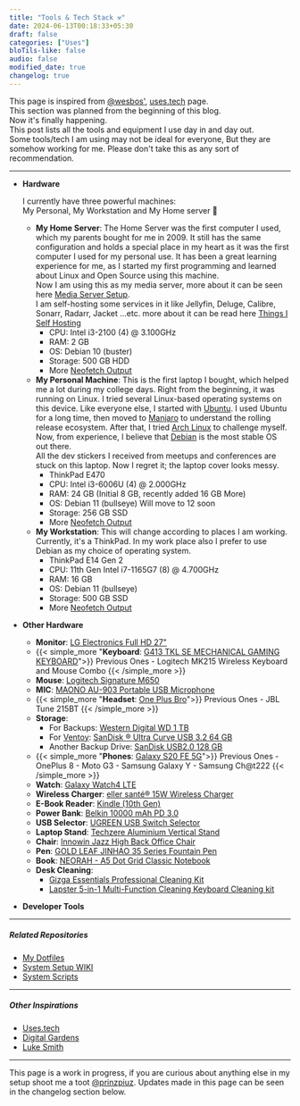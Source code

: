 ```yaml
---
title: "Tools & Tech Stack ⚒"
date: 2024-06-13T00:18:33+05:30
draft: false
categories: ["Uses"]
bloTils-like: false
audio: false
modified_date: true
changelog: true
---
```


This page is inspired from [@wesbos'](https://wesbos.com/), [uses.tech](https://uses.tech/) page.  
This section was planned from the beginning of this blog.  
Now it's finally happening.  
This post lists all the tools and equipment I use day in and day out.  
Some tools/tech I am using may not be ideal for everyone, But they are somehow working for me. Please don't take this as any sort of recommendation.  

***

- **Hardware**  

  I currently have three powerful machines:  
  My Personal, My Workstation and My Home server 💙
  - **My Home Server**: The Home Server was the first computer I used, which my parents bought for me in 2009.
            It still has the same configuration and holds a special place in my heart as it was the first computer
            I used for my personal use. It has been a great learning experience for me, as I started my first programming and learned about Linux and Open Source using this machine.  
            Now I am using this as my media server, more about it can be seen here [Media Server Setup](/post/my-media-server-setup/).  
            I am self-hosting some services in it like Jellyfin, Deluge,
            Calibre, Sonarr, Radarr, Jacket ...etc. more about it can be read here
            [Things I Self Hosting](/post/things-i-self-hosting/)  
    - CPU: Intel i3-2100 (4) @ 3.100GHz
    - RAM: 2 GB
    - OS: Debian 10 (buster)
    - Storage: 500 GB HDD
    - More [Neofetch Output](/images/uses/media_server_neofetch.png)
  - **My Personal Machine**: This is the first laptop I bought, which helped me a lot during my college days.
        Right from the beginning, it was running on Linux. I tried several Linux-based operating systems on this device.
        Like everyone else, I started with [Ubuntu](https://ubuntu.com/). I used Ubuntu for a long time, then moved to [Manjaro](https://manjaro.org/) to understand the rolling release ecosystem.
        After that, I tried [Arch Linux](https://archlinux.org/) to challenge myself. Now, from experience, I believe that [Debian](https://www.debian.org/) is the most stable OS out there.  
        All the dev stickers I received from meetups and conferences are stuck on this laptop. Now I regret it; the laptop cover looks messy.
    - ThinkPad E470
    - CPU: Intel i3-6006U (4) @ 2.000GHz
    - RAM: 24 GB (Initial 8 GB, recently added 16 GB More)
    - OS: Debian 11 (bullseye) Will move to 12 soon
    - Storage: 256 GB SSD
    - More [Neofetch Output](/images/uses/personal_neofetch.png)
  - **My Workstation**: This will change according to places I am working. Currently, it's a ThinkPad.
        In my work place also I prefer to use Debian as my choice of operating system.  
    - ThinkPad E14 Gen 2
    - CPU: 11th Gen Intel i7-1165G7 (8) @ 4.700GHz
    - RAM: 16 GB
    - OS: Debian 11 (bullseye)
    - Storage: 500 GB SSD
    - More [Neofetch Output](/images/uses/nuventure_neofetch.png)

- **Other Hardware**

  - **Monitor**: [LG Electronics Full HD 27"](https://www.lg.com/in/business/computers/monitors/ips-monitors/27ml600s-w/)
  - {{< simple_more "**Keyboard**: [G413 TKL SE MECHANICAL GAMING KEYBOARD](https://www.logitechg.com/en-us/products/gaming-keyboards/g413-tkl-se-gaming-keyboard.920-010442.html)">}}
        Previous Ones
            - Logitech MK215 Wireless Keyboard and Mouse Combo
    {{< /simple_more >}}
  - **Mouse**: [Logitech Signature M650](https://www.logitech.com/en-in/products/mice/m650-signature-wireless-mouse.html)
  - **MIC**: [MAONO AU-903 Portable USB Microphone](https://www.maono.com/products/maono-pd100u-dynamic-usb-microphone?_pos=13&_fid=bb9d87ea3&_ss=c)
  - {{< simple_more "**Headset**: [One Plus Bro](https://www.oneplus.in/product/oneplus-buds-pro)">}}
        Previous Ones
            - JBL Tune 215BT
    {{< /simple_more >}}
  - **Storage**:
    - For Backups: [Western Digital WD 1 TB](https://www.westerndigital.com/en-in/products/portable-drives/wd-my-passport-usb-3-0-hdd)
    - For [Ventoy](https://www.ventoy.net/en/index.html): [SanDisk ® Ultra Curve USB 3.2 64 GB](https://www.westerndigital.com/en-in/products/usb-flash-drives/sandisk-ultra-curve-3-2)
    - Another Backup Drive: [SanDisk USB2.0 128 GB](https://www.westerndigital.com/en-in/products/usb-flash-drives/sandisk-cruzer-blade-usb-2-0?sku=SDCZ50-128G-I35)
  - {{< simple_more "**Phones**: [Galaxy S20 FE 5G](https://www.samsung.com/in/smartphones/galaxy-s/galaxy-s20-fe-5g-cloud-mint-128gb-sm-g781bzggins/)">}}
        Previous Ones
            - OnePlus 8
            - Moto G3
            - Samsung Galaxy Y
            - Samsung Ch@t222
    {{< /simple_more >}}
  - **Watch**: [Galaxy Watch4 LTE](https://www.samsung.com/in/watches/galaxy-watch/galaxy-watch4-black-lte-sm-r875fzkainu/)
  - **Wireless Charger**: [eller santé® 15W Wireless Charger](https://www.amazon.in/gp/product/B08Q25F848/ref=ppx_yo_dt_b_asin_title_o03_s00?ie=UTF8&th=1)
  - **E-Book Reader**: [Kindle (10th Gen)](https://www.amazon.in/Kindle-10th-Gen/dp/B07FQ4Q7MB)
  - **Power Bank**: [Belkin 10000 mAh PD 3.0](https://www.belkin.com/pocket-power-10k-power-bank-portable-charger/P-F7U020.html)
  - **USB Selector**: [UGREEN USB Switch Selector](https://www.ugreen.com/products/ugreen-usb-3-0-4-port-switch)
  - **Laptop Stand**: [Techzere Aluminium Vertical Stand](https://www.amazon.in/dp/B07MH1DPFL?ref=ppx_yo2ov_dt_b_fed_asin_title&th=1)
  - **Chair**: [Innowin Jazz High Back Office Chair](https://www.innowinfurniture.com/products/jazz-high-back-recliner-office-chair)
  - **Pen**: [GOLD LEAF JINHAO 35 Series Fountain Pen](https://www.amazon.in/gp/product/B0CD7LN4BJ/ref=ppx_yo_dt_b_asin_title_o00_s00?ie=UTF8&th=1)
  - **Book**: [NEORAH - A5 Dot Grid Classic Notebook](https://www.amazon.in/dp/B09J8ZXTMD?ref=ppx_yo2ov_dt_b_fed_asin_title&th=1)
  - **Desk Cleaning**:
    - [Gizga Essentials Professional Cleaning Kit](https://www.amazon.in/Essentials-Gz-Ck-102-Professional-Micro-Fiber-Antibacterial/dp/B01IBSMA0A?th=1)
    - [Lapster 5-in-1 Multi-Function Cleaning Keyboard Cleaning kit](https://www.amazon.in/Lapster-Multi-Function-Cleaning-Keyboard-Earphones/dp/B0BBW16VH9/)

- **Developer Tools**

***

##### Related Repositories

- [My Dotfiles](https://github.com/prinzpiuz/dotfiles)  
- [System Setup WIKI](https://github.com/prinzpiuz/dotfiles/wiki/System%E2%80%90configuration)
- [System Scripts](https://github.com/prinzpiuz/System-Scripts)

***

##### Other Inspirations

- [Uses.tech](https://uses.tech/)
- [Digital Gardens](https://github.com/KasperZutterman/Second-Brain)
- [Luke Smith](https://lukesmith.xyz/programs/)

***
This page is a work in progress, if you are curious about anything else in my setup shoot me a toot [@prinzpiuz](https://elk.zone/aana.site/@prinzpiuz).
Updates made in this page can be seen in the changelog section below.
